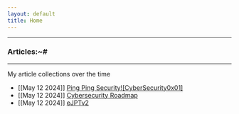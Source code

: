 ```yaml
---
layout: default
title: Home
---
```


* * *
### Articles:~#
* * *

My article collections over the time

- [[May 12 2024]] [Ping Ping Security![CyberSecurity0x01]](./posts/CyberSec101.html)<br/>
- [[May 12 2024]] [Cybersecurity Roadmap](./posts/CyberSecurity-Roadmap.html)
- [[May 12 2024]] [eJPTv2](./posts/ejPTv2.html)